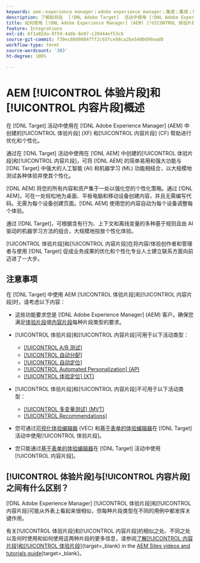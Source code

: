 ```yaml
---
keywords: aem；experience manager；adobe experience manager；集成；集成；体验片段；内容片段
description: 了解如何在  [!DNL Adobe Target]  活动中使用 [!DNL Adobe Experience Manager] 体验和内容片段。
title: 如何使用 [!DNL Adobe Experience Manager] (AEM) [!UICONTROL 体验片段]和[!UICONTROL 内容片段]？
feature: Integrations
exl-id: 6f1a02da-8f59-4a8b-8e97-c20444ef53c8
source-git-commit: f39ec80d9804fff2c65fce98ca2be5400d99aad0
workflow-type: tm+mt
source-wordcount: '383'
ht-degree: 100%

---
```


# AEM [!UICONTROL 体验片段]和[!UICONTROL 内容片段]概述

在 [!DNL Target] 活动中使用在 [!DNL Adobe Experience Manager] (AEM) 中创建的[!UICONTROL 体验片段] (XF) 和[!UICONTROL 内容片段] (CF) 帮助进行优化和个性化。

通过在 [!DNL Target] 活动中使用在 [!DNL AEM] 中创建的[!UICONTROL 体验片段]和[!UICONTROL 内容片段]，可将 [!DNL AEM] 的简单易用和强大功能与 [!DNL Target] 中强大的人工智能 (AI) 和机器学习 (ML) 功能相结合，以大规模地测试各种体验并使其个性化。

[!DNL AEM] 将您的所有内容和资产集于一处以强化您的个性化策略。通过 [!DNL AEM]，可在一处轻松地为桌面、平板电脑和移动设备创建内容，并且无需编写代码。无需为每个设备创建页面。[!DNL AEM] 使用您的内容自动为每个设备调整每个体验。

通过 [!DNL Target]，可根据含有行为、上下文和离线变量的多种基于规则且由 AI 驱动的机器学习方法的组合，大规模地投放个性化体验。

[!UICONTROL 体验片段]和[!UICONTROL 内容片段]在将内容/体验创作者和管理者与使用 [!DNL Target] 促成业务成果的优化和个性化专业人士建立联系方面向前迈进了一大步。

## 注意事项

在 [!DNL Target] 中使用 AEM [!UICONTROL 体验片段]和[!UICONTROL 内容片段]时，请考虑以下内容：
* 这些功能要求您是 [!DNL Adobe Experience Manager] (AEM) 客户。确保您满足[体验片段](/help/main/c-integrating-target-with-mac/aem/experience-fragments-aem.md#requirements)或[内容片段](/help/main/c-integrating-target-with-mac/aem/content-fragments-aem.md#requirements)每种片段类型的要求。
* [!UICONTROL 体验片段]和[!UICONTROL 内容片段]可用于以下活动类型：

   * [[!UICONTROL A/B 测试]](/help/main/c-activities/t-test-ab/test-ab.md)
   * [[!UICONTROL 自动分配]](/help/main/c-activities/automated-traffic-allocation/automated-traffic-allocation.md)
   * [[!UICONTROL 自动定位]](/help/main/c-activities/auto-target/auto-target-to-optimize.md)
   * [[!UICONTROL Automated Personalization] (AP)](/help/main/c-activities/t-automated-personalization/automated-personalization.md)
   * [[!UICONTROL 体验定位] (XT)](/help/main/c-activities/t-experience-target/experience-target.md)

* [!UICONTROL 体验片段]和[!UICONTROL 内容片段]不可用于以下活动类型：

   * [[!UICONTROL 多变量测试] (MVT)](/help/main/c-activities/c-multivariate-testing/multivariate-testing.md)
   * [[!UICONTROL Recommendations]](/help/main/c-recommendations/recommendations.md)

* 您可通过[可视化体验编辑器](/help/main/c-experiences/c-visual-experience-composer/visual-experience-composer.md) (VEC) 和[基于表单的体验编辑器](/help/main/c-experiences/form-experience-composer.md)在 [!DNL Target] 活动中使用[!UICONTROL 体验片段]。
* 您只能通过[基于表单的体验编辑器](/help/main/c-experiences/form-experience-composer.md)在 [!DNL Target] 活动中使用[!UICONTROL 内容片段]。

## [!UICONTROL 体验片段]与[!UICONTROL 内容片段]之间有什么区别？

[!DNL Adobe Experience Manager] [!UICONTROL 体验片段]和[!UICONTROL 内容片段]可能从外表上看起来很相似，但每种片段类型在不同的用例中都发挥关键作用。

有关[!UICONTROL 体验片段]和[!UICONTROL 内容片段]的相似之处、不同之处以及何时使用和如何使用这两种片段的更多信息，请参阅[了解[!UICONTROL 内容片段]和[!UICONTROL 体验片段]](https://experienceleague.adobe.com/docs/experience-manager-learn/sites/content-fragments/understand-content-fragments-and-experience-fragments.html){target=_blank} in the [AEM Sites videos and tutorials guide](https://experienceleague.adobe.com/docs/experience-manager-learn/sites/overview.html){target=_blank}。

